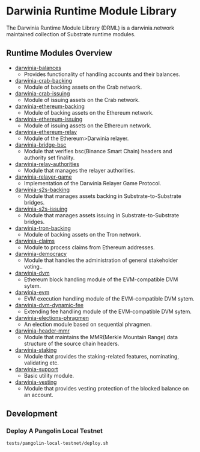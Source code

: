 # Darwinia Runtime Module Library
The Darwinia Runtime Module Library (DRML) is a darwinia.network maintained collection of Substrate runtime modules.

## Runtime Modules Overview
- [darwinia-balances](./frame/balances)
	- Provides functionality of handling accounts and their balances.
- [darwinia-crab-backing](./frame/bridge/crab/backing)
	- Module of backing assets on the Crab network.
- [darwinia-crab-issuing](./frame/bridge/crab/issuing)
	- Module of issuing assets on the Crab network.
- [darwinia-ethereum-backing](./frame/bridge/ethereum/backing)
	- Module of backing assets on the Ethereum network.
- [darwinia-ethereum-issuing](./frame/bridge/ethereum/issuing)
	- Module of issuing assets on the Ethereum network.
- [darwinia-ethereum-relay](./frame/bridge/ethereum/relay)
	- Module of the Ethereum>Darwinia relayer.
- [darwinia-bridge-bsc](./frame/bridge/ethereum-bsc)
	- Module that verifies bsc(Binance Smart Chain) headers and authority set finality.
- [darwinia-relay-authorities](./frame/bridge/relay-authorities)
	- Module that manages the relayer authorities.
- [darwinia-relayer-game](./frame/bridge/relayer-game)
	- Implementation of the Darwinia Relayer Game Protocol.
- [darwinia-s2s-backing](./frame/bridge/s2s/backing)
	- Module that manages assets backing in Substrate-to-Substrate bridges.
- [darwinia-s2s-issuing](./frame/bridge/s2s/issuing)
	- Module that manages assets issuing in Substrate-to-Substrate bridges.
- [darwinia-tron-backing](./frame/bridge/tron/backing)
	- Module of backing assets on the Tron network.
- [darwinia-claims](./frame/claims)
	- Module to process claims from Ethereum addresses.
- [darwinia-democracy](./frame/democracy)
	- Module that handles the administration of general stakeholder voting..
- [darwinia-dvm](./frame/dvm)
	- Ethereum block handling module of the EVM-compatible DVM sytem.
- [darwinia-evm](./frame/evm)
	- EVM execution handling module of the EVM-compatible DVM sytem.
- [darwinia-dvm-dynamic-fee](./frame/dvm-dynamic-fee)
	- Extending fee handling module of the EVM-compatible DVM sytem.
- [darwinia-elections-phragmen](./frame/elections-phragmen)
	- An election module based on sequential phragmen.
- [darwinia-header-mmr](./frame/header-mmr)
	- Module that maintains the MMR(Merkle Mountain Range) data structure of the source chain headers.
- [darwinia-staking](./frame/staking)
	- Module that provides the staking-related features, nominating, validating etc.
- [darwinia-support](./frame/support)
	- Basic utility module.
- [darwinia-vesting](./frame/vesting)
	- Module that provides vesting protection of the blocked balance on an account.

## Development

### Deploy A Pangolin Local Testnet
```sh
tests/pangolin-local-testnet/deploy.sh
```
